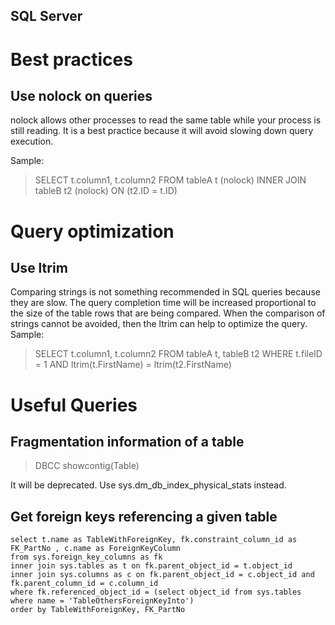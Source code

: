 SQL Server
-----------

# Best practices
## Use nolock on queries
nolock allows other processes to read the same table while your process is still reading. It is a best practice because it will avoid slowing down query execution. 

Sample:

>SELECT t.column1, t.column2
>FROM tableA t (nolock)
>INNER JOIN tableB t2 (nolock) ON (t2.ID = t.ID)

# Query optimization
## Use ltrim
Comparing strings is not something recommended in SQL queries because they are slow. The query completion time will be increased proportional to the size of the table rows that are being compared. When the comparison of strings cannot be avoided, then the ltrim can help to optimize the query.  
Sample:
>SELECT t.column1, t.column2
>FROM tableA t, tableB t2
>WHERE t.fileID = 1
>AND ltrim(t.FirstName) = ltrim(t2.FirstName)

# Useful Queries

## Fragmentation information of a table

> DBCC showcontig(Table)

It will be deprecated. Use sys.dm_db_index_physical_stats instead.

## Get foreign keys referencing a given table

```
select t.name as TableWithForeignKey, fk.constraint_column_id as FK_PartNo , c.name as ForeignKeyColumn 
from sys.foreign_key_columns as fk
inner join sys.tables as t on fk.parent_object_id = t.object_id
inner join sys.columns as c on fk.parent_object_id = c.object_id and fk.parent_column_id = c.column_id
where fk.referenced_object_id = (select object_id from sys.tables where name = 'TableOthersForeignKeyInto')
order by TableWithForeignKey, FK_PartNo
```
